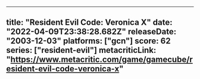 
---
title: "Resident Evil Code: Veronica X"
date: "2022-04-09T23:38:28.682Z"
releaseDate: "2003-12-03"
platforms: ["gcn"]
score: 62
series: ["resident-evil"]
metacriticLink: "https://www.metacritic.com/game/gamecube/resident-evil-code-veronica-x"
---
